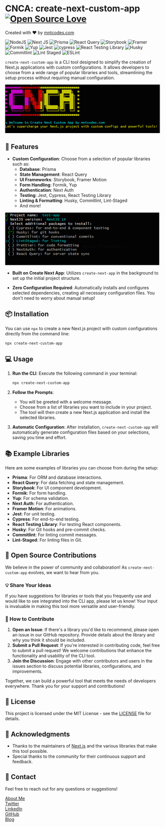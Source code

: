 # CNCA: create-next-custom-app [![Open Source Love](https://badges.frapsoft.com/os/v1/open-source.svg?v=103)](https://github.com/MedNT/create-next-custom-app)

Created with ❤️️ by [mntcodes.com](https://www.mntcodes.com)

![NodeJS](https://img.shields.io/badge/node.js-6DA55F?style=for-the-badge&logo=node.js&logoColor=white)
![Next JS](https://img.shields.io/badge/Next-black?style=for-the-badge&logo=next.js&logoColor=white)
![Prisma](https://img.shields.io/badge/Prisma-3982CE?style=for-the-badge&logo=Prisma&logoColor=white)
![React Query](https://img.shields.io/badge/-React%20Query-FF4154?style=for-the-badge&logo=react%20query&logoColor=white)
![Storybook](https://img.shields.io/badge/-Storybook-FF4785?style=for-the-badge&logo=storybook&logoColor=white)
![Framer](https://img.shields.io/badge/Framer-black?style=for-the-badge&logo=framer&logoColor=white)
![Formik](https://img.shields.io/badge/Formik-000000?style=for-the-badge&logo=formik&logoColor=white)
![Yup](https://img.shields.io/badge/Yup-000000?style=for-the-badge&logo=yup&logoColor=white)
![Jest](https://img.shields.io/badge/-jest-%23C21325?style=for-the-badge&logo=jest&logoColor=white)
![cypress](https://img.shields.io/badge/-cypress-%23E5E5E5?style=for-the-badge&logo=cypress&logoColor=058a5e)
![React Testing Library](https://img.shields.io/badge/-React%20Testing%20Library-%23E5E5E5?style=for-the-badge&logo=testing-library&logoColor=black)
![Husky](https://img.shields.io/badge/-Husky-%23E5E5E5?style=for-the-badge&logo=husky&logoColor=black)
![Commitlint](https://img.shields.io/badge/commitlint-000000?style=for-the-badge&logo=commitlint&logoColor=white)
![Lint Staged](https://img.shields.io/badge/Lint%20Staged-000000?style=for-the-badge&logo=lint-staged&logoColor=white)
![ESLint](https://img.shields.io/badge/ESLint-000000?style=for-the-badge&logo=eslint&logoColor=white)

`create-next-custom-app` is a CLI tool designed to simplify the creation of Next.js applications with custom configurations. It allows developers to choose from a wide range of popular libraries and tools, streamlining the setup process without requiring manual configuration.

![CNCA](https://raw.githubusercontent.com/MedNT/create-next-custom-app/refs/heads/main/imgs/screenshot.PNG)

## 🚀 Features

- **Custom Configuration**: Choose from a selection of popular libraries such as:
  - **Database**: Prisma
  - **State Management**: React Query
  - **UI Frameworks**: Storybook, Framer Motion
  - **Form Handling**: Formik, Yup
  - **Authentication**: Next Auth
  - **Testing**: Jest, Cypress, React Testing Library
  - **Linting & Formatting**: Husky, Commitlint, Lint-Staged
  - And more!

![CNCA](https://raw.githubusercontent.com/MedNT/create-next-custom-app/refs/heads/main/imgs/screenshot_2.PNG)

- **Built on Create Next App**: Utilizes `create-next-app` in the background to set up the initial project structure.

- **Zero Configuration Required**: Automatically installs and configures selected dependencies, creating all necessary configuration files. You don't need to worry about manual setup!

## 📦 Installation

You can use `npx` to create a new Next.js project with custom configurations directly from the command line:

```bash
npx create-next-custom-app
```

## 💻 Usage

1. **Run the CLI**: Execute the following command in your terminal:

   ```bash
   npx create-next-custom-app
   ```

2. **Follow the Prompts**:

   - You will be greeted with a welcome message.
   - Choose from a list of libraries you want to include in your project.
   - The tool will then create a new Next.js application and install the selected libraries.

3. **Automatic Configuration**: After installation, `create-next-custom-app` will automatically generate configuration files based on your selections, saving you time and effort.

## 📚 Example Libraries

Here are some examples of libraries you can choose from during the setup:

- **Prisma**: For ORM and database interactions.
- **React Query**: For data fetching and state management.
- **Storybook**: For UI component development.
- **Formik**: For form handling.
- **Yup**: For schema validation.
- **Next Auth**: For authentication.
- **Framer Motion**: For animations.
- **Jest**: For unit testing.
- **Cypress**: For end-to-end testing.
- **React Testing Library**: For testing React components.
- **Husky**: For Git hooks and pre-commit checks.
- **Commitlint**: For linting commit messages.
- **Lint-Staged**: For linting files in Git.

## 🤝 Open Source Contributions

We believe in the power of community and collaboration! As `create-next-custom-app` evolves, we want to hear from you.

### 💡 Share Your Ideas

If you have suggestions for libraries or tools that you frequently use and would like to see integrated into the CLI app, please let us know! Your input is invaluable in making this tool more versatile and user-friendly.

### 🤝 How to Contribute

1. **Open an Issue**: If there's a library you'd like to recommend, please open an issue in our GitHub repository. Provide details about the library and why you think it should be included.
2. **Submit a Pull Request**: If you're interested in contributing code, feel free to submit a pull request! We welcome contributions that enhance the functionality and usability of the CLI tool.
3. **Join the Discussion**: Engage with other contributors and users in the issues section to discuss potential libraries, configurations, and improvements.

Together, we can build a powerful tool that meets the needs of developers everywhere. Thank you for your support and contributions!

## 📄 License

This project is licensed under the MIT License - see the [LICENSE](https://opensource.org/licenses/MIT) file for details.

## 💖 Acknowledgments

- Thanks to the maintainers of [Next.js](https://nextjs.org/) and the various libraries that make this tool possible.
- Special thanks to the community for their continuous support and feedback.

## 💬 Contact

Feel free to reach out for any questions or suggestions!

[About Me](https://mntcodes.com) <br/>
[Twitter](https://x.com/NaciriTaoufik) <br/>
[LinkedIn](https://www.linkedin.com/in/mednt/) <br/>
[GitHub](https://github.com/MedNT) <br/>
[Blog](https://mntcode.substack.com/)
